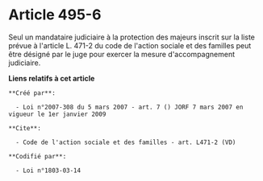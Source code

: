 # Article 495-6

Seul un mandataire judiciaire à la protection des majeurs inscrit sur la liste prévue à l'article L. 471-2 du code de
l'action sociale et des familles peut être désigné par le juge pour exercer la mesure d'accompagnement judiciaire.

**Liens relatifs à cet article**

	**Créé par**:

	  - Loi n°2007-308 du 5 mars 2007 - art. 7 () JORF 7 mars 2007 en vigueur le 1er janvier 2009

	**Cite**:

	  - Code de l'action sociale et des familles - art. L471-2 (VD)

	**Codifié par**:

	  - Loi n°1803-03-14
